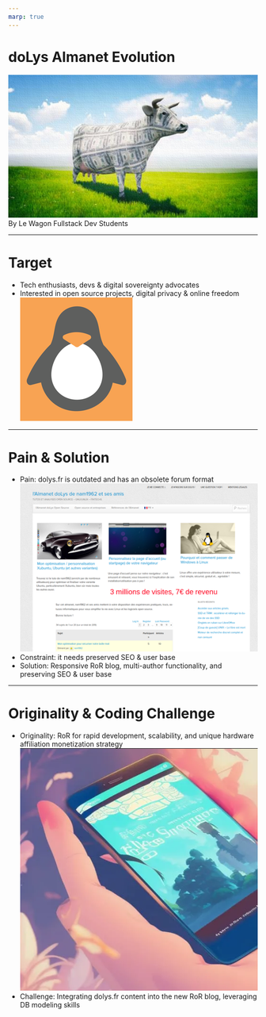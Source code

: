 ```yaml
---
marp: true
---
```

<!-- _backgroundColor: lightgrey -->

# **doLys Almanet Evolution**
![bg left 90%](Images/cash_cow.jpg)
By Le Wagon Fullstack Dev Students

---
<!-- _backgroundColor: lightgrey -->
# Target
- Tech enthusiasts, devs & digital sovereignty advocates
- Interested in open source projects, digital privacy & online freedom ![bg right 60%](Images/namtux.png)


---
<!-- _backgroundColor: lightgrey -->
# Pain & Solution
- Pain: dolys.fr is outdated and has an obsolete forum format ![bg right 100%](Images/site_dolys.png)
- Constraint: it needs preserved SEO & user base
- Solution: Responsive RoR blog, multi-author functionality, and preserving SEO & user base

---
<!-- _backgroundColor: lightgrey -->
# Originality & Coding Challenge
- Originality: RoR for rapid development, scalability, and unique hardware affiliation monetization strategy ![bg right 60%](Images/dolys_com.png)
- Challenge: Integrating dolys.fr content into the new RoR blog, leveraging DB modeling skills

